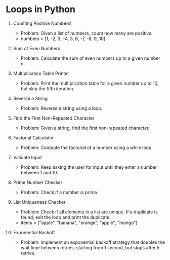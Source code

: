 # Loops in Python

1. Counting Positive Numbers\
    - Problem: Given a list of numbers, count how many are positive.
    - numbers = [1, -2, 3, -4, 5, 6, -7, -8, 9, 10]

2. Sum of Even Numbers
    - Problem: Calculate the sum of even numbers up to a given number n.

3. Multiplication Table Printer
    - Problem: Print the multiplication table for a given number up to 10, but skip the fifth iteration.

4. Reverse a String
    - Problem: Reverse a string using a loop.

5. Find the First Non-Repeated Character
    - Problem: Given a string, find the first non-repeated character.

6. Factorial Calculator
    - Problem: Compute the factorial of a number using a while loop.

7. Validate Input
    - Problem: Keep asking the user for input until they enter a number between 1 and 10.

8. Prime Number Checker
    - Problem: Check if a number is prime.

9. List Uniqueness Checker
    - Problem: Check if all elements in a list are unique. If a duplicate is found, exit the loop and print the duplicate.
    - items = ["apple", "banana", "orange", "apple", "mango"]

10. Exponential Backoff
    - Problem: Implement an exponential backoff strategy that doubles the wait time between retries, starting from 1 second, but stops after 5 retries.